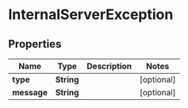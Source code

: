 

# InternalServerException


## Properties

Name | Type | Description | Notes
------------ | ------------- | ------------- | -------------
**type** | **String** |  |  [optional]
**message** | **String** |  |  [optional]




